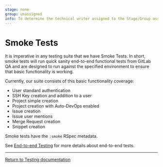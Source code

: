 ```yaml
---
stage: none
group: unassigned
info: To determine the technical writer assigned to the Stage/Group associated with this page, see https://about.gitlab.com/handbook/engineering/ux/technical-writing/#assignments
---
```


# Smoke Tests

It is imperative in any testing suite that we have Smoke Tests. In short, smoke
tests will run quick sanity end-to-end functional tests from GitLab QA and are
designed to run against the specified environment to ensure that basic
functionality is working.

Currently, our suite consists of this basic functionality coverage:

- User standard authentication
- SSH Key creation and addition to a user
- Project simple creation
- Project creation with Auto-DevOps enabled
- Issue creation
- Issue user mentions
- Merge Request creation
- Snippet creation

Smoke tests have the `:smoke` RSpec metadata.

See [End-to-end Testing](end_to_end/index.md) for more details about
end-to-end tests.

---

[Return to Testing documentation](index.md)
